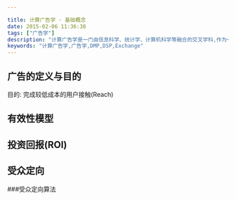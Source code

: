 ```yaml
---

title: 计算广告学 - 基础概念
date: 2015-02-06 11:36:38
tags: ["广告学"]
description: "计算广告学是一门由信息科学、统计学、计算机科学等融合的交叉学科,作为一个在线广告从业人员很值得学习一下"
keywords: "计算广告学,广告学,DMP,DSP,Exchange"
---
```

## 广告的定义与目的


目的: 完成较低成本的用户接触(Reach)

## 有效性模型


## 投资回报(ROI)


## 受众定向

###受众定向算法

